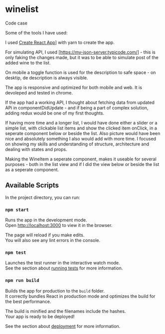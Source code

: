 # winelist
Code case

Some of the tools I have used:

I used [Create React App](https://github.com/facebook/create-react-app)] with yarn to create the app.

For simulating API, I used [https://my-json-server.typicode.com/] - this is only faking the changes made, but it was to be able to simulate post of the added wine to the list.


On mobile a toggle function is used for the description to safe space - on desktip, de description is always visible.

The app is responsive and optimized for both mobile and web. 
It is devoleped and tested in chrome.


If the app had a working API, I thought about fetching data from updated APi in componentDidUpdate - and if being a part of complex solution, adding redux would be one of my first thoughts.

If having more time and a longer list, I would have done either a slider or a simple list, with clickable list items and show the clicked item onClick, in a seperate component below or beside the list.
Also picture would have been nice and absolutely something I also would add with more time.
I focused on showing my skills and understanding of structure, architecture and dealing with states and props.

Making the WineItem a seperate component, makes it useable for several purposes - both in the list view and if I did the view below or beside the list as a seperate component.



## Available Scripts

In the project directory, you can run:

### `npm start`

Runs the app in the development mode.<br>
Open [http://localhost:3000](http://localhost:3000) to view it in the browser.

The page will reload if you make edits.<br>
You will also see any lint errors in the console.

### `npm test`

Launches the test runner in the interactive watch mode.<br>
See the section about [running tests](https://facebook.github.io/create-react-app/docs/running-tests) for more information.

### `npm run build`

Builds the app for production to the `build` folder.<br>
It correctly bundles React in production mode and optimizes the build for the best performance.

The build is minified and the filenames include the hashes.<br>
Your app is ready to be deployed!

See the section about [deployment](https://facebook.github.io/create-react-app/docs/deployment) for more information.
